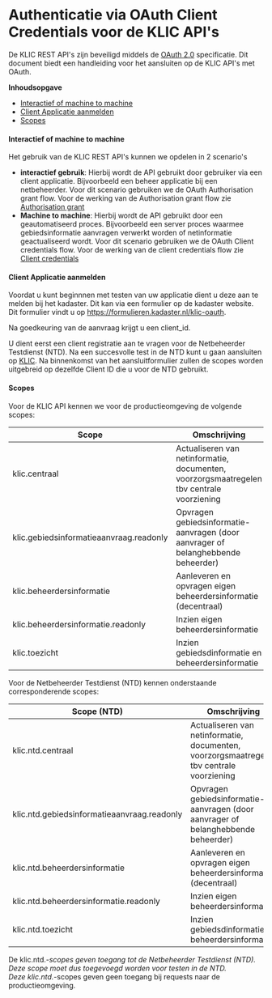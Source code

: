 ﻿# Authenticatie via OAuth Client Credentials voor de KLIC API's

De KLIC REST API's zijn beveiligd middels de [OAuth 2.0](https://oauth.net/2/) specificatie.
Dit document biedt een handleiding voor het aansluiten op de KLIC API's met OAuth.

**Inhoudsopgave**
- [Interactief of machine to machine](#interactief-of-machine-to-machine)
- [Client Applicatie aanmelden](#client-applicatie-aanmelden)
- [Scopes](#scopes)

#### Interactief of machine to machine
Het gebruik van de KLIC REST API's kunnen we opdelen in 2 scenario's
* **interactief gebruik**: Hierbij wordt de API gebruikt door gebruiker via een client applicatie. Bijvoorbeeld een beheer applicatie bij een netbeheerder. Voor dit scenario gebruiken we de OAuth Authorisation grant flow. Voor de werking van de Authorisation grant flow zie [Authorisation grant](Authenticatie_via_oauth%20authorisation%20grant.md)
* **Machine to machine**: Hierbij wordt de API gebruikt door een geautomatiseerd proces. Bijvoorbeeld een server proces waarmee gebiedsinformatie aanvragen verwerkt worden of netinformatie geactualiseerd wordt. Voor dit scenario gebruiken we de OAuth Client credentials flow. Voor de werking van de client credentials flow zie [Client credentials](Authenticatie_via_oauth%20Client%20Credentials.md)

#### Client Applicatie aanmelden

Voordat u kunt beginnnen met testen van uw applicatie dient u deze aan te melden bij het kadaster. Dit kan via een formulier op de kadaster website. Dit formulier vindt u op https://formulieren.kadaster.nl/klic-oauth.

Na goedkeuring van de aanvraag krijgt u een client_id.

U dient eerst een client registratie aan te vragen voor de Netbeheerder Testdienst (NTD). Na een succesvolle test in de NTD kunt u gaan aansluiten op [KLIC](https://www.kadaster.nl/zakelijk/informatie-per-sector/startpagina-netbeheerders/aansluiten-netbeheerder).
Na binnenkomst van het aansluitformulier zullen de scopes worden uitgebreid op dezelfde Client ID die u voor de NTD gebruikt.

#### Scopes

Voor de KLIC API kennen we voor de productieomgeving de volgende scopes:

|Scope                                      |Omschrijving	                                                                           |
|-------------------------------------------|------------------------------------------------------------------------------------------|	
|klic.centraal                              |Actualiseren van netinformatie, documenten, voorzorgsmaatregelen tbv centrale voorziening |
|klic.gebiedsinformatieaanvraag.readonly    |Opvragen gebiedsinformatie-aanvragen (door aanvrager of belanghebbende beheerder)	       |
|klic.beheerdersinformatie                  |Aanleveren en opvragen eigen beheerdersinformatie (decentraal)	                           |
|klic.beheerdersinformatie.readonly         |Inzien eigen beheerdersinformatie                                                         |
|klic.toezicht                              |Inzien gebiedsdinformatie en beheerdersinformatie                                         |

Voor de Netbeheerder Testdienst (NTD) kennen onderstaande corresponderende scopes:

|Scope (NTD)                                |Omschrijving	                                                                           |
|-------------------------------------------|------------------------------------------------------------------------------------------|	
|klic.ntd.centraal                          |Actualiseren van netinformatie, documenten, voorzorgsmaatregelen tbv centrale voorziening |
|klic.ntd.gebiedsinformatieaanvraag.readonly|Opvragen gebiedsinformatie-aanvragen (door aanvrager of belanghebbende beheerder)	       |
|klic.ntd.beheerdersinformatie              |Aanleveren en opvragen eigen beheerdersinformatie (decentraal)	                           |
|klic.ntd.beheerdersinformatie.readonly     |Inzien eigen beheerdersinformatie                                                         |
|klic.ntd.toezicht                          |Inzien gebiedsdinformatie en beheerdersinformatie                                         |

De klic.ntd.*-scopes geven toegang tot de Netbeheerder Testdienst (NTD). Deze scope moet dus toegevoegd worden voor testen in de NTD.  \
Deze klic.ntd.*-scopes geven geen toegang bij requests naar de productieomgeving.


